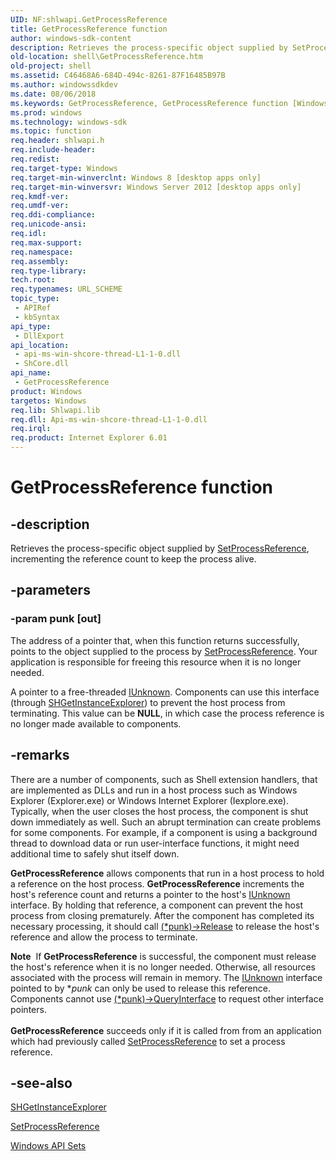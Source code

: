 ```yaml
---
UID: NF:shlwapi.GetProcessReference
title: GetProcessReference function
author: windows-sdk-content
description: Retrieves the process-specific object supplied by SetProcessReference, incrementing the reference count to keep the process alive.
old-location: shell\GetProcessReference.htm
old-project: shell
ms.assetid: C46468A6-684D-494c-8261-87F16485B97B
ms.author: windowssdkdev
ms.date: 08/06/2018
ms.keywords: GetProcessReference, GetProcessReference function [Windows Shell], shell.GetProcessReference, shlwapi/GetProcessReference
ms.prod: windows
ms.technology: windows-sdk
ms.topic: function
req.header: shlwapi.h
req.include-header: 
req.redist: 
req.target-type: Windows
req.target-min-winverclnt: Windows 8 [desktop apps only]
req.target-min-winversvr: Windows Server 2012 [desktop apps only]
req.kmdf-ver: 
req.umdf-ver: 
req.ddi-compliance: 
req.unicode-ansi: 
req.idl: 
req.max-support: 
req.namespace: 
req.assembly: 
req.type-library: 
tech.root: 
req.typenames: URL_SCHEME
topic_type:
 - APIRef
 - kbSyntax
api_type:
 - DllExport
api_location:
 - api-ms-win-shcore-thread-L1-1-0.dll
 - ShCore.dll
api_name:
 - GetProcessReference
product: Windows
targetos: Windows
req.lib: Shlwapi.lib
req.dll: Api-ms-win-shcore-thread-L1-1-0.dll
req.irql: 
req.product: Internet Explorer 6.01
---
```


# GetProcessReference function


## -description


Retrieves the process-specific object supplied by <a href="https://msdn.microsoft.com/65C1BE1D-2C67-47a3-9958-38829BB8CCB0">SetProcessReference</a>, incrementing the reference count to keep the process alive.


## -parameters




### -param punk [out]

The address of a pointer that, when this function returns successfully, points to the object supplied to the process by <a href="https://msdn.microsoft.com/65C1BE1D-2C67-47a3-9958-38829BB8CCB0">SetProcessReference</a>. Your application is responsible for freeing this resource when it is no longer needed.

A pointer to a free-threaded <a href="https://msdn.microsoft.com/33f1d79a-33fc-4ce5-a372-e08bda378332">IUnknown</a>. Components can use this interface (through <a href="https://msdn.microsoft.com/ac6d8f7d-2eae-4b22-b493-b4ef740e3c95">SHGetInstanceExplorer</a>) to prevent the host process from terminating. This value can be <b>NULL</b>, in which case the process reference is no longer made available to components.


## -remarks



There are a number of components, such as Shell extension handlers, that are implemented as DLLs and run in a host process such as Windows Explorer (Explorer.exe) or Windows Internet Explorer (Iexplore.exe). Typically, when the user closes the host process, the component is shut down immediately as well. Such an abrupt termination can create problems for some components. For example, if a component is using a background thread to download data or run user-interface functions, it might need additional time to safely shut itself down.

<b>GetProcessReference</b> allows components that run in a host process to hold a reference on the host process. <b>GetProcessReference</b> increments the host's reference count and returns a pointer to the host's <a href="https://msdn.microsoft.com/33f1d79a-33fc-4ce5-a372-e08bda378332">IUnknown</a> interface. By holding that reference, a component can prevent the host process from closing prematurely. After the component has completed its necessary processing, it should call <a href="https://msdn.microsoft.com/4b494c6f-f0ee-4c35-ae45-ed956f40dc7a">(*punk)->Release</a> to release the host's reference and allow the process to terminate.

<div class="alert"><b>Note</b>  If <b>GetProcessReference</b> is successful, the component must release the host's reference when it is no longer needed. Otherwise, all resources associated with the process will remain in memory. The <a href="https://msdn.microsoft.com/33f1d79a-33fc-4ce5-a372-e08bda378332">IUnknown</a> interface pointed to by *<i>punk</i> can only be used to release this reference. Components cannot use <a href="https://msdn.microsoft.com/54d5ff80-18db-43f2-b636-f93ac053146d">(*punk)->QueryInterface</a> to request other interface pointers.</div>
<div> </div>
<b>GetProcessReference</b> succeeds only if it is called from from an application which had previously called <a href="https://msdn.microsoft.com/65C1BE1D-2C67-47a3-9958-38829BB8CCB0">SetProcessReference</a> to set a process reference.




## -see-also




<a href="https://msdn.microsoft.com/ac6d8f7d-2eae-4b22-b493-b4ef740e3c95">SHGetInstanceExplorer</a>



<a href="https://msdn.microsoft.com/65C1BE1D-2C67-47a3-9958-38829BB8CCB0">SetProcessReference</a>



<a href="https://msdn.microsoft.com/0767BEA4-14C5-481A-8784-D3070C2E61DE">Windows API Sets</a>
 

 

